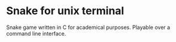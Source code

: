 # Snake for unix terminal

Snake game written in C for academical purposes. 
Playable over a command line interface.
